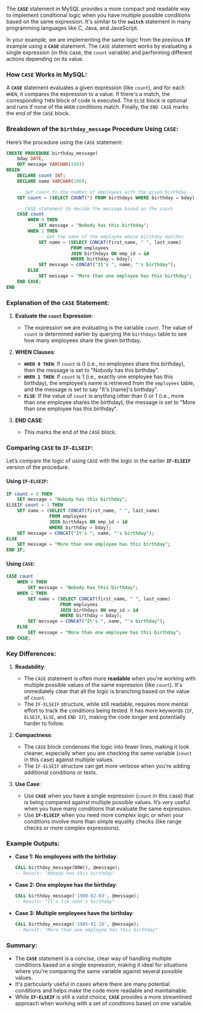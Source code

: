 The **`CASE`** statement in MySQL provides a more compact and readable way to implement conditional logic when you have multiple possible conditions based on the same expression. It's similar to the **`switch`** statement in many programming languages like C, Java, and JavaScript.

In your example, we are implementing the same logic from the previous **`IF`** example using a **`CASE`** statement. The `CASE` statement works by evaluating a single expression (in this case, the `count` variable) and performing different actions depending on its value.

### How `CASE` Works in MySQL:

A **`CASE`** statement evaluates a given expression (like `count`), and for each `WHEN`, it compares the expression to a value. If there's a match, the corresponding `THEN` block of code is executed. The `ELSE` block is optional and runs if none of the `WHEN` conditions match. Finally, the `END CASE` marks the end of the `CASE` block.

### Breakdown of the **`birthday_message`** Procedure Using `CASE`:

Here’s the procedure using the `CASE` statement:

```sql
CREATE PROCEDURE birthday_message(
    bday DATE,
    OUT message VARCHAR(100))
BEGIN
    DECLARE count INT;
    DECLARE name VARCHAR(100);

    -- Set count to the number of employees with the given birthday
    SET count = (SELECT COUNT(*) FROM birthdays WHERE birthday = bday);

    -- CASE statement to decide the message based on the count
    CASE count
        WHEN 0 THEN
            SET message = "Nobody has this birthday";
        WHEN 1 THEN
            -- Get the name of the employee whose birthday matches
            SET name = (SELECT CONCAT(first_name, " ", last_name)
                        FROM employees
                        JOIN birthdays ON emp_id = id
                        WHERE birthday = bday);
            SET message = CONCAT("It's ", name, "'s birthday");
        ELSE
            SET message = "More than one employee has this birthday";
    END CASE;
END
```

### Explanation of the `CASE` Statement:

1. **Evaluate the `count` Expression**:
   - The expression we are evaluating is the variable `count`. The value of `count` is determined earlier by querying the `birthdays` table to see how many employees share the given birthday.

2. **WHEN Clauses**:
   - **`WHEN 0 THEN`**: If `count` is 0 (i.e., no employees share this birthday), then the message is set to "Nobody has this birthday".
   - **`WHEN 1 THEN`**: If `count` is 1 (i.e., exactly one employee has this birthday), the employee’s name is retrieved from the `employees` table, and the message is set to say "It's [name]'s birthday".
   - **`ELSE`**: If the value of `count` is anything other than 0 or 1 (i.e., more than one employee shares the birthday), the message is set to "More than one employee has this birthday".

3. **END CASE**:
   - This marks the end of the `CASE` block.

### Comparing `CASE` to `IF-ELSEIF`:

Let’s compare the logic of using `CASE` with the logic in the earlier **`IF-ELSEIF`** version of the procedure.

#### Using `IF-ELSEIF`:
```sql
IF count = 0 THEN
    SET message = "Nobody has this birthday";
ELSEIF count = 1 THEN
    SET name = (SELECT CONCAT(first_name, " ", last_name)
                FROM employees
                JOIN birthdays ON emp_id = id
                WHERE birthday = bday);
    SET message = CONCAT("It's ", name, "'s birthday");
ELSE
    SET message = "More than one employee has this birthday";
END IF;
```

#### Using `CASE`:
```sql
CASE count
    WHEN 0 THEN
        SET message = "Nobody has this birthday";
    WHEN 1 THEN
        SET name = (SELECT CONCAT(first_name, " ", last_name)
                    FROM employees
                    JOIN birthdays ON emp_id = id
                    WHERE birthday = bday);
        SET message = CONCAT("It's ", name, "'s birthday");
    ELSE
        SET message = "More than one employee has this birthday";
END CASE;
```

### Key Differences:

1. **Readability**:
   - The `CASE` statement is often more **readable** when you're working with multiple possible values of the same expression (like `count`). It's immediately clear that all the logic is branching based on the value of `count`.
   - The `IF-ELSEIF` structure, while still readable, requires more mental effort to track the conditions being tested. It has more keywords (`IF`, `ELSEIF`, `ELSE`, and `END IF`), making the code longer and potentially harder to follow.

2. **Compactness**:
   - The `CASE` block condenses the logic into fewer lines, making it look cleaner, especially when you are checking the same variable (`count` in this case) against multiple values.
   - The `IF-ELSEIF` structure can get more verbose when you're adding additional conditions or tests.

3. **Use Case**:
   - Use **`CASE`** when you have a single expression (`count` in this case) that is being compared against multiple possible values. It’s very useful when you have many conditions that evaluate the same expression.
   - Use **`IF-ELSEIF`** when you need more complex logic or when your conditions involve more than simple equality checks (like range checks or more complex expressions).

### Example Outputs:

- **Case 1: No employees with the birthday**:
    ```sql
    CALL birthday_message(NOW(), @message);
    -- Result: "Nobody has this birthday"
    ```

- **Case 2: One employee has the birthday**:
    ```sql
    CALL birthday_message('1980-02-03', @message);
    -- Result: "It's tim sehn's birthday"
    ```

- **Case 3: Multiple employees have the birthday**:
    ```sql
    CALL birthday_message('1985-01-10', @message);
    -- Result: "More than one employee has this birthday"
    ```

### Summary:

- The **`CASE`** statement is a concise, clear way of handling multiple conditions based on a single expression, making it ideal for situations where you're comparing the same variable against several possible values.
- It's particularly useful in cases where there are many potential conditions and helps make the code more readable and maintainable.
- While **`IF-ELSEIF`** is still a valid choice, **`CASE`** provides a more streamlined approach when working with a set of conditions based on one variable.

